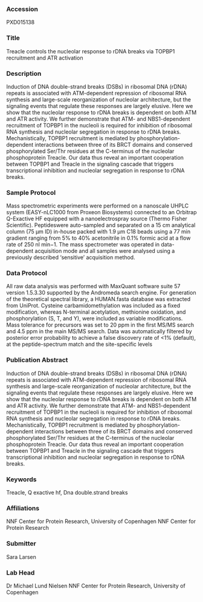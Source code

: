 ### Accession
PXD015138

### Title
Treacle controls the nucleolar response to rDNA breaks via TOPBP1 recruitment and ATR activation

### Description
Induction of DNA double-strand breaks (DSBs) in ribosomal DNA (rDNA) repeats is associated with ATM-dependent repression of ribosomal RNA synthesis and large-scale reorganization of nucleolar architecture, but the signaling events that regulate these responses are largely elusive. Here we show that the nucleolar response to rDNA breaks is dependent on both ATM and ATR activity. We further demonstrate that ATM- and NBS1-dependent recruitment of TOPBP1 in the nucleoli is required for inhibition of ribosomal RNA synthesis and nucleolar segregation in response to rDNA breaks. Mechanistically, TOPBP1 recruitment is mediated by phosphorylation-dependent interactions between three of its BRCT domains and conserved phosphorylated Ser/Thr residues at the C-terminus of the nucleolar phosphoprotein Treacle. Our data thus reveal an important cooperation between TOPBP1 and Treacle in the signaling cascade that triggers transcriptional inhibition and nucleolar segregation in response to rDNA breaks.

### Sample Protocol
Mass spectrometric experiments were performed on a nanoscale UHPLC system (EASY-nLC1000 from Proxeon Biosystems) connected to an Orbitrap Q-Exactive HF equipped with a nanoelectrospray source (Thermo Fisher Scientific). Peptideswere auto-sampled and separated on a 15 cm analytical column (75 μm ID) in-house packed with 1.9 μm C18 beads using a 77 min gradient ranging from 5% to 40% acetonitrile in 0.1% formic acid at a flow rate of 250 nl min−1. The mass spectrometer was operated in data-dependent acquisition mode and all samples were analysed using a previously described ‘sensitive’ acquisition method.

### Data Protocol
All raw data analysis was performed with MaxQuant software suite 57 version 1.5.3.30 supported by the Andromeda search engine. For generation of the theoretical spectral library, a HUMAN.fasta database was extracted from UniProt. Cysteine carbamidomethylation was included as a fixed modification, whereas N-terminal acetylation, methionine oxidation, and phosphorylation (S, T, and Y), were included as variable modifications. Mass tolerance for precursors was set to 20 ppm in the first MS/MS search and 4.5 ppm in the main MS/MS search. Data was automatically filtered by posterior error probability to achieve a false discovery rate of <1% (default), at the peptide-spectrum match and the site-specific levels

### Publication Abstract
Induction of DNA double-strand breaks (DSBs) in ribosomal DNA (rDNA) repeats is associated with ATM-dependent repression of ribosomal RNA synthesis and large-scale reorganization of nucleolar architecture, but the signaling events that regulate these responses are largely elusive. Here we show that the nucleolar response to rDNA breaks is dependent on both ATM and ATR activity. We further demonstrate that ATM- and NBS1-dependent recruitment of TOPBP1 in the nucleoli is required for inhibition of ribosomal RNA synthesis and nucleolar segregation in response to rDNA breaks. Mechanistically, TOPBP1 recruitment is mediated by phosphorylation-dependent interactions between three of its BRCT domains and conserved phosphorylated Ser/Thr residues at the C-terminus of the nucleolar phosphoprotein Treacle. Our data thus reveal an important cooperation between TOPBP1 and Treacle in the signaling cascade that triggers transcriptional inhibition and nucleolar segregation in response to rDNA breaks.

### Keywords
Treacle, Q exactive hf, Dna double.strand breaks

### Affiliations
NNF Center for Protein Research, University of Copenhagen
NNF Center for Protein Research

### Submitter
Sara Larsen

### Lab Head
Dr Michael Lund Nielsen
NNF Center for Protein Research, University of Copenhagen


